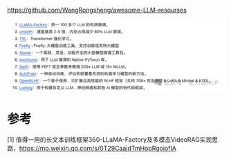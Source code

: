 https://github.com/WangRongsheng/awesome-LLM-resourses

![](.01_汇总_images/优秀训练框架.png)

# 参考

[1] 值得一用的长文本训练框架360-LLaMA-Factory及多模态VideoRAG实现思路，https://mp.weixin.qq.com/s/0T29CaajdTmHopRgoiofIA